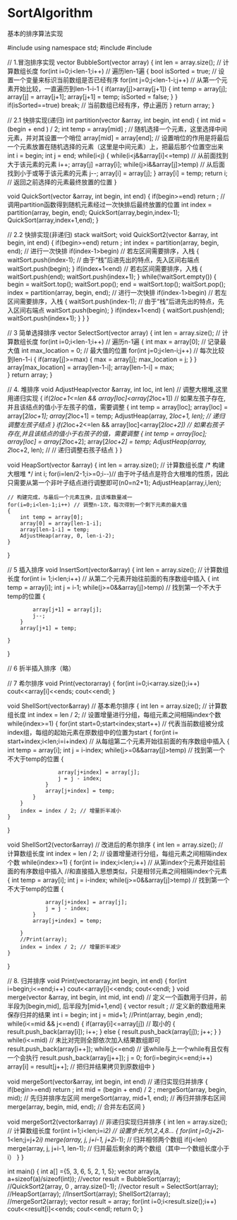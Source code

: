 # SortAlgorithm
基本的排序算法实现

#include<iostream>
using namespace std;
#include<vector>
#include<stack>

// 1.冒泡排序实现
vector<int > BubbleSort(vector<int > array)
{
	int len = array.size(); // 计算数组长度
	for(int i=0;i<len-1;i++) // 遍历len-1遍
	{
		bool isSorted = true; // 设置一个变量来标识当前数组是否已经有序
		for(int j=0;j<len-1-i;j++) // 从第一个元素开始比较，一直遍历到len-1-i-1
		{
			if(array[j]>array[j+1])
			{
				int temp = array[j];
				array[j] = array[j+1];
				array[j+1] = temp;
				isSorted = false;
			}
		}
		if(isSorted==true)
			break; // 当前数组已经有序，停止遍历
	}
	return array;
}

// 2.1 快排实现(递归)
int partition(vector<int> &array, int begin, int end)
{
	int mid = (begin + end ) / 2;
	int temp = array[mid] ; // 随机选择一个元素，这里选择中间元素，并对其设置一个哨位
	array[mid] = array[end]; 
	// 设置哨位的作用是将最后一个元素放置在随机选择的元素（这里是中间元素）上，把最后那个位置空出来
	int i = begin;
	int j = end;
	while(i<j)
	{
		while(i<j&&array[i]<=temp) // 从前面找到大于该元素的元素
			i++;
		array[j] =array[i];
		while(j>i&&array[j]>temp) // 从后面找到小于或等于该元素的元素
			j--;
		array[i] = array[j];
	}
	array[i] = temp;
	return i; // 返回之前选择的元素最终放置的位置
}

void QuickSort(vector<int > &array, int begin, int end)
{
	if(begin>=end)
		return ;
	// 调用partition函数得到随机元素经过一次快排后最终放置的位置
	int index = partition(array, begin, end); 
	QuickSort(array,begin,index-1);
	QuickSort(array,index+1,end);
}

// 2.2 快排实现(非递归)
stack<int > waitSort;
void QuickSort2(vector<int > &array, int begin, int end)
{
	if(begin>=end)
		return ;
	int index = partition(array, begin, end); // 进行一次快排
	if(index-1>begin) // 若左区间需要排序，入栈
	{
		waitSort.push(index-1); // 由于“栈”后进先出的特点，先入区间右端点
		waitSort.push(begin);
	}
	if(index+1<end) // 若右区间需要排序，入栈
	{
		waitSort.push(end);
		waitSort.push(index+1);
	}
	while(!waitSort.empty())
	{
		begin = waitSort.top();
		waitSort.pop();
		end = waitSort.top();
		waitSort.pop();
		index = partition(array, begin, end); // 进行一次快排
		if(index-1>begin) // 若左区间需要排序，入栈
		{
			waitSort.push(index-1); // 由于“栈”后进先出的特点，先入区间右端点
			waitSort.push(begin);
		}
		if(index+1<end) 
		{
			waitSort.push(end);
			waitSort.push(index+1);
		}
	}
}

// 3 简单选择排序
vector<int > SelectSort(vector<int > array)
{
	int len = array.size(); // 计算数组长度
	for(int i=0;i<len-1;i++) // 遍历n-1遍
	{
		int max = array[0]; // 记录最大值
		int max_location = 0; // 最大值的位置
		for(int j=0;j<len-i;j++) // 每次比较到len-1-i
		{
			if(array[j]>=max)
			{
				max = array[j];
				max_location = j;
			}
		}
		array[max_location] = array[len-1-i];
		array[len-1-i] = max;		
	}
	return array;
}

// 4. 堆排序
void AdjustHeap(vector<int > &array, int loc, int len) // 调整大根堆,这里用递归实现
{
	if(2*loc+1<=len && array[loc]<array[2*loc+1]) // 如果左孩子存在,并且该结点的值小于左孩子的值，需要调整
	{
		int temp = array[loc];
		array[loc] = array[2*loc+1];
		array[2*loc+1] = temp;
		AdjustHeap(array, 2*loc+1, len); // 递归调整左孩子结点
	}
	if(2*loc+2<=len && array[loc]<array[2*loc+2]) // 如果右孩子存在,并且该结点的值小于右孩子的值，需要调整
	{
		int temp = array[loc];
		array[loc] = array[2*loc+2];
		array[2*loc+2] = temp; 
		AdjustHeap(array, 2*loc+2, len); // // 递归调整右孩子结点
	}
}

void HeapSort(vector<int > &array)
{
	int len = array.size(); // 计算数组长度
	/* 构建大根堆 */
	int i;
	for(i=len/2-1;i>=0;i--)// 由于叶子结点是符合大根堆的性质，因此只需要从第一个非叶子结点进行调整即可(n0=n2+1);
		AdjustHeap(array,i,len);

	// 构建完成，与最后一个元素互换，且该堆数量减一
	for(i=0;i<len-1;i++) // 调整n-1次，每次得到一个剩下元素的最大值
	{
		int temp = array[0];
		array[0] = array[len-1-i];
		array[len-1-i] = temp;
		AdjustHeap(array, 0, len-i-2);
	}
}

// 5 插入排序
void InsertSort(vector<int >&array)
{
	int len = array.size(); // 计算数组长度
	for(int i= 1;i<len;i++) // 从第二个元素开始往前面的有序数组中插入
	{
		int temp = array[i];
		int j = i-1;
		while(j>=0&&array[j]>temp) // 找到第一个不大于temp的位置
		{
		
			array[j+1] = array[j];
			j--;
		}
		array[j+1] = temp;
		
	}
}

// 6 折半插入排序（略）

// 7 希尔排序
void Print(vector<int >array)
{
	for(int i=0;i<array.size();i++)
		cout<<array[i]<<ends;
	cout<<endl;
}

void ShellSort(vector<int >&array) // 基本希尔排序
{
	int len = array.size(); // 计算数组长度
	int index = len / 2; // 设置增量进行分组，每组元素之间相隔index个数
	while(index>=1)
	{
		for(int start=0;start<index;start++) // 代表当前数组被分成index组，每组的起始元素在原数组中的位置为start
		{
			for(int i= start+index;i<len;i=i+index) // 从每组第二个元素开始往前面的有序数组中插入
			{
				int temp = array[i];
				int j = i-index;
				while(j>=0&&array[j]>temp) // 找到第一个不大于temp的位置
				{
				
					array[j+index] = array[j];
					j = j - index;
				}
				array[j+index] = temp;	
			}
		}
		index = index / 2; // 增量折半减小
	}
}

void ShellSort2(vector<int >&array) // 改进后的希尔排序
{
	int len = array.size(); // 计算数组长度
	int index = len / 2; // 设置增量进行分组，每组元素之间相隔index个数
	while(index>=1)
	{
		for(int i= index;i<len;i++) // 从第index个元素开始往前面的有序数组中插入
			                        //和直接插入思想类似，只是相邻元素之间相隔index个元素
		{
			int temp = array[i];
			int j = i-index;
			while(j>=0&&array[j]>temp) // 找到第一个不大于temp的位置
			{
			
				array[j+index] = array[j];
				j = j - index;
			}
			array[j+index] = temp;
			
		}
		//Print(array);
		index = index / 2; // 增量折半减少
	}
}


// 8. 归并排序
void Print(vector<int >array,int begin, int end)
{
	for(int i=begin;i<=end;i++)
		cout<<array[i]<<ends;
	cout<<endl;
}
void merge(vector<int> &array, int begin, int mid, int end) // 定义一个函数用于归并，前半段为[begin,mid], 后半段为[mid+1,end]
{
	vector<int > result ; // 定义新的数组用来保存归并的结果
	int i = begin;
	int j = mid+1;
	//Print(array, begin ,end);
	while(i<=mid && j<=end)
	{
		if(array[i]<=array[j]) // 取小的
		{
			result.push_back(array[i]);
			i++;
		}
		else
		{
			result.push_back(array[j]);
			j++;
		}
	}
	while(i<=mid) // 未比对完则全部依次加入结果数组即可
		result.push_back(array[i++]);
	while(j<=end) // 该while与上一个while有且仅有一个会执行
		result.push_back(array[j++]);
	j = 0;
	for(i=begin;i<=end;i++)
		array[i] = result[j++]; // 把归并结果拷贝到原数组中
}

void mergeSort(vector<int >&array, int begin, int end) // 递归实现归并排序
{
	if(begin>=end)
		return ;
	int mid = (begin + end) / 2 ;
	mergeSort(array, begin, mid); // 先归并排序左区间
	mergeSort(array, mid+1, end); // 再归并排序右区间
	merge(array, begin, mid, end); // 合并左右区间
}

void mergeSort2(vector<int >&array) // 非递归实现归并排序
{
	int len = array.size(); // 计算数组长度
	for(int i=1;i<len;i=i*2) // 设置步长为1,2,4,8...
	{
		for(int j=0;j+2*i-1<len;j=j+2*i) 
			merge(array, j, j+i-1, j+2*i-1); // 归并相邻两个数组
		if(j<len)
			merge(array, j, j+i-1, len-1); // 归并最后剩余的两个数组（其中一个数组长度小于i）
	}
}

int main()
{
	int a[] ={5, 3, 6, 5, 2, 1, 5};
	vector<int > array(a, a+sizeof(a)/sizeof(int));
	//vector<int > result = BubbleSort(array);
	//QuickSort2(array, 0 , array.size()-1);
	//vector<int > result = SelectSort(array);
	//HeapSort(array);
	//InsertSort(array);
	ShellSort2(array);
	//mergeSort2(array);
	vector<int > result = array;
	for(int i=0;i<result.size();i++)
		cout<<result[i]<<ends;
	cout<<endl;
	return 0;
}
